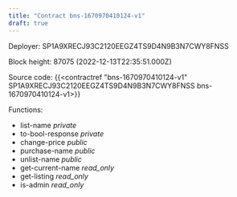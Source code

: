 ```yaml
---
title: "Contract bns-1670970410124-v1"
draft: true
---
```

Deployer: SP1A9XRECJ93C2120EEGZ4TS9D4N9B3N7CWY8FNSS


 



Block height: 87075 (2022-12-13T22:35:51.000Z)

Source code: {{<contractref "bns-1670970410124-v1" SP1A9XRECJ93C2120EEGZ4TS9D4N9B3N7CWY8FNSS bns-1670970410124-v1>}}

Functions:

* list-name _private_
* to-bool-response _private_
* change-price _public_
* purchase-name _public_
* unlist-name _public_
* get-current-name _read_only_
* get-listing _read_only_
* is-admin _read_only_
